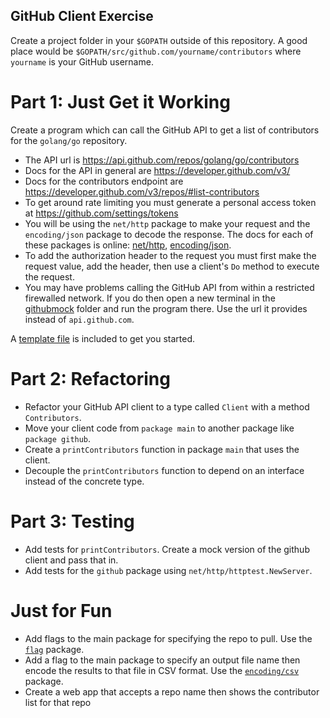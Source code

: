 GitHub Client Exercise
----------------------

Create a project folder in your `$GOPATH` outside of this repository. A good place would be `$GOPATH/src/github.com/yourname/contributors` where `yourname` is your GitHub username.

# Part 1: Just Get it Working

Create a program which can call the GitHub API to get a list of contributors for the `golang/go` repository.

* The API url is https://api.github.com/repos/golang/go/contributors
* Docs for the API in general are https://developer.github.com/v3/
* Docs for the contributors endpoint are https://developer.github.com/v3/repos/#list-contributors
* To get around rate limiting you must generate a personal access token at https://github.com/settings/tokens
* You will be using the `net/http` package to make your request and the `encoding/json` package to decode the response. The docs for each of these packages is online: [net/http](https://golang.org/pkg/net/http), [encoding/json](https://golang.org/pkg/encoding/json).
* To add the authorization header to the request you must first make the request value, add the header, then use a client's `Do` method to execute the request.
* You may have problems calling the GitHub API from within a restricted firewalled network. If you do then open a new terminal in the [githubmock](githubmock) folder and run the program there. Use the url it provides instead of `api.github.com`.

A [template file](template/main.go) is included to get you started.

# Part 2: Refactoring

- Refactor your GitHub API client to a type called `Client` with a method `Contributors`.
- Move your client code from `package main` to another package like `package github`.
- Create a `printContributors` function in package `main` that uses the client.
- Decouple the `printContributors` function to depend on an interface instead of the concrete type.

# Part 3: Testing

- Add tests for `printContributors`. Create a mock version of the github client and pass that in.
- Add tests for the `github` package using `net/http/httptest.NewServer`.

# Just for Fun
- Add flags to the main package for specifying the repo to pull. Use the [`flag`](https://golang.org/pkg/flag/) package.
- Add a flag to the main package to specify an output file name then encode the results to that file in CSV format. Use the [`encoding/csv`](https://golang.org/pkg/encoding/csv/) package.
- Create a web app that accepts a repo name then shows the contributor list for that repo
